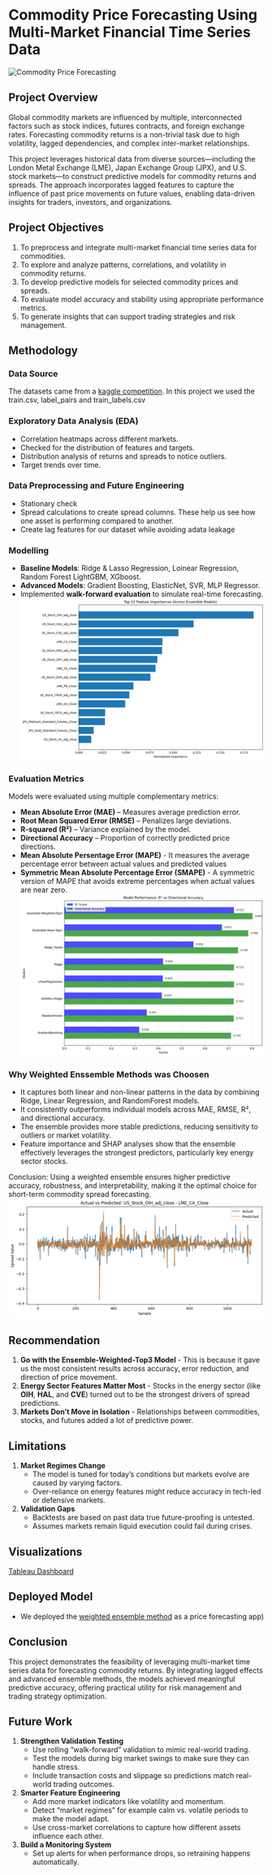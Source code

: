 # Commodity Price Forecasting Using Multi-Market Financial Time Series Data

![Commodity Price Forecasting](images/project_banner.png)

## Project Overview
Global commodity markets are influenced by multiple, interconnected factors such as stock indices, futures contracts, and foreign exchange rates. Forecasting commodity returns is a non-trivial task due to high volatility, lagged dependencies, and complex inter-market relationships.

This project leverages historical data from diverse sources—including the London Metal Exchange (LME), Japan Exchange Group (JPX), and U.S. stock markets—to construct predictive models for commodity returns and spreads. The approach incorporates lagged features to capture the influence of past price movements on future values, enabling data-driven insights for traders, investors, and organizations.

## Project Objectives
1. To preprocess and integrate multi-market financial time series data for commodities.  
2. To explore and analyze patterns, correlations, and volatility in commodity returns.  
3. To develop predictive models for selected commodity prices and spreads.  
4. To evaluate model accuracy and stability using appropriate performance metrics.  
5. To generate insights that can support trading strategies and risk management.  

## Methodology

### Data Source
The datasets came from a [kaggle competition](https://www.kaggle.com/competitions/mitsui-commodity-prediction-challenge/data). In this project we used the train.csv, label_pairs and train_labels.csv 

### Exploratory Data Analysis (EDA)
- Correlation heatmaps across different markets. 
- Checked for the distribution of features and targets. 
- Distribution analysis of returns and spreads to notice outliers.  
- Target trends over time.

### Data Preprocessing and Future Engineering
- Stationary check
- Spread calculations to create spread columns. These help us see how one asset is performing compared to another.
- Create lag features for our dataset while avoiding adata leakage

### Modelling
- **Baseline Models**: Ridge & Lasso Regression, Loinear Regression, Random Forest LightGBM, XGboost.  
- **Advanced Models**: Gradient Boosting, ElasticNet, SVR, MLP Regressor.  
- Implemented **walk-forward evaluation** to simulate real-time forecasting.  
![Future Importance](images/Future%20Importance.png)

### Evaluation Metrics
Models were evaluated using multiple complementary metrics:  
- **Mean Absolute Error (MAE)** – Measures average prediction error.  
- **Root Mean Squared Error (RMSE)** – Penalizes large deviations.  
- **R-squared (R²)** – Variance explained by the model.  
- **Directional Accuracy** – Proportion of correctly predicted price directions. 
- **Mean Absolute Persentage Error (MAPE)** - It measures the average percentage error between actual values and predicted values 
- **Symmetric Mean Absolute Percentage Error (SMAPE)** - A symmetric version of MAPE that avoids extreme percentages when actual values are near zero. 
![Model Perfomance Comparison](images/Model%20performance%20comparison.png)

### Why Weighted Enssemble Methods was Choosen
- It captures both linear and non-linear patterns in the data by combining Ridge, Linear Regression, and RandomForest models.  
- It consistently outperforms individual models across MAE, RMSE, R², and directional accuracy.  
- The ensemble provides more stable predictions, reducing sensitivity to outliers or market volatility.  
- Feature importance and SHAP analyses show that the ensemble effectively leverages the strongest predictors, particularly key energy sector stocks.

Conclusion: Using a weighted ensemble ensures higher predictive accuracy, robustness, and interpretability, making it the optimal choice for short-term commodity spread forecasting.  
![Actual vs Predicted](images/Actual%20vs%20Predicted.png)

## Recommendation
1. **Go with the Ensemble-Weighted-Top3 Model** - This is because it gave us the most consistent results across accuracy, error reduction, and direction of price movement.  
2. **Energy Sector Features Matter Most** - Stocks in the energy sector (like **OIH**, **HAL**, and **CVE**) turned out to be the strongest drivers of spread predictions.  
3. **Markets Don’t Move in Isolation** - Relationships between commodities, stocks, and futures added a lot of predictive power.  
  
## Limitations
1. **Market Regimes Change**  
   - The model is tuned for today’s conditions but markets evolve are caused by varying factors.  
   - Over-reliance on energy features might reduce accuracy in tech-led or defensive markets.  
3. **Validation Gaps**  
   - Backtests are based on past data true future-proofing is untested.  
   - Assumes markets remain liquid execution could fail during crises.  

## Visualizations
[Tableau Dashboard](https://public.tableau.com/app/profile/rodgers.otieno/viz/Phase5_17595776062790/Group5DashBoard?publish=yes)

## Deployed Model
- We deployed the [weighted ensemble method](https://commodity-price-forecasting.streamlit.app/) as a price forecasting app)

## Conclusion
This project demonstrates the feasibility of leveraging multi-market time series data for forecasting commodity returns. By integrating lagged effects and advanced ensemble methods, the models achieved meaningful predictive accuracy, offering practical utility for risk management and trading strategy optimization.

## Future Work
1. **Strengthen Validation Testing**  
   - Use rolling “walk-forward” validation to mimic real-world trading.  
   - Test the models during big market swings to make sure they can handle stress.  
   - Include transaction costs and slippage so predictions match real-world trading outcomes.  
2. **Smarter Feature Engineering**  
   - Add more market indicators like volatility and momentum.  
   - Detect “market regimes” for example  calm vs. volatile periods to make the model adapt.  
   - Use cross-market correlations to capture how different assets influence each other.  
3. **Build a Monitoring System**  
   - Set up alerts for when performance drops, so retraining happens automatically.   

